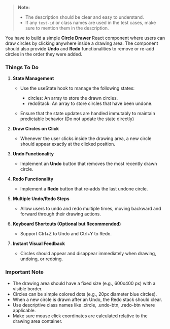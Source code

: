 > **Note:**  
> - The description should be clear and easy to understand.  
> - If any `test-id` or class names are used in the test cases, make sure to mention them in the description.

You have to build a simple **Circle Drawer** React component where users can draw circles by clicking anywhere inside a drawing area. The component should also provide **Undo** and **Redo** functionalities to remove or re-add circles in the order they were added.


### Things To Do

1. **State Management**  
   - Use the useState hook to manage the following states:
     - circles: An array to store the drawn circles.
     - redoStack: An array to store circles that have been undone.
   
   - Ensure that the state updates are handled immutably to maintain predictable behavior (Do not update the state directly)

2. **Draw Circles on Click**  
   - Whenever the user clicks inside the drawing area, a new circle should appear exactly at the clicked position.

3. **Undo Functionality**  
   - Implement an **Undo** button that removes the most recently drawn circle.

4. **Redo Functionality**  
   - Implement a **Redo** button that re-adds the last undone circle.

5. **Multiple Undo/Redo Steps**  
   - Allow users to undo and redo multiple times, moving backward and forward through their drawing actions.

6. **Keyboard Shortcuts (Optional but Recommended)**  
   - Support Ctrl+Z to Undo and Ctrl+Y to Redo.

7. **Instant Visual Feedback**  
   - Circles should appear and disappear immediately when drawing, undoing, or redoing.


###  Important Note

- The drawing area should have a fixed size (e.g., 600x400 px) with a visible border.
- Circles can be simple colored dots (e.g., 20px diameter blue circles).
- When a new circle is drawn after an Undo, the Redo stack should clear.
- Use descriptive class names like .circle, .undo-btn, .redo-btn where applicable.
- Make sure mouse click coordinates are calculated relative to the drawing area container.

